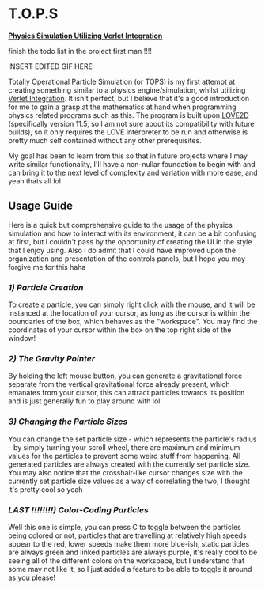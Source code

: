 # T.O.P.S
<ins><b>Physics Simulation Utilizing Verlet Integration</b></ins>

finish the todo list in the project first man !!!!

INSERT EDITED GIF HERE

Totally Operational Particle Simulation (or TOPS) is my first attempt at creating something similar to a physics engine/simulation, whilst utilizing [Verlet Integration](https://en.wikipedia.org/wiki/Verlet_integration). It isn't perfect, but I believe that it's a good introduction for me to gain a grasp at the mathematics at hand when programming physics related programs such as this. The program is built upon [LOVE2D](https://love2d.org) (specifically version 11.5, so I am not sure about its compatibility with future builds), so it only requires the LOVE interpreter to be run and otherwise is pretty much self contained without any other prerequisites.

My goal has been to learn from this so that in future projects where I may write similar functionality, I'll have a non-nullar foundation to begin with and can bring it to the next level of complexity and variation with more ease, and yeah thats all lol

## Usage Guide

Here is a quick but comprehensive guide to the usage of the physics simulation and how to interact with its environment, it can be a bit confusing at first, but I couldn't pass by the opportunity of creating the UI in the style that I enjoy using. Also I do admit that I could have improved upon the organization and presentation of the controls panels, but I hope you may forgive me for this haha

### <i> 1) Particle Creation </i>

To create a particle, you can simply right click with the mouse, and it will be instanced at the location of your cursor, as long as the cursor is within the boundaries of the box, which behaves as the "workspace". You may find the coordinates of your cursor within the box on the top right side of the window!

### <i> 2) The Gravity Pointer </i>

By holding the left mouse button, you can generate a gravitational force separate from the vertical gravitational force already present, which emanates from your cursor, this can attract particles towards its position and is just generally fun to play around with lol

### <i> 3) Changing the Particle Sizes </i>

You can change the set particle size - which represents the particle's radius - by simply turning your scroll wheel, there are maximum and minimum values for the particles to prevent some weird stuff from happening. All generated particles are always created with the currently set particle size. You may also notice that the crosshair-like cursor changes size with the currently set particle size values as a way of correlating the two, I thought it's pretty cool so yeah

### <i> LAST !!!!!!!!) Color-Coding Particles </i>

Well this one is simple, you can press C to toggle between the particles being colored or not, particles that are travelling at relatively high speeds appear to the red, lower speeds make them more blue-ish, static particles are always green and linked particles are always purple, it's really cool to be seeing all of the different colors on the workspace, but I understand that some may not like it, so I just added a feature to be able to toggle it around as you please!
